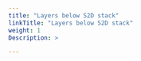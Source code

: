 ```yaml
---
title: "Layers below S2D stack"
linkTitle: "Layers below S2D stack"
weight: 1
Description: >

---
```

